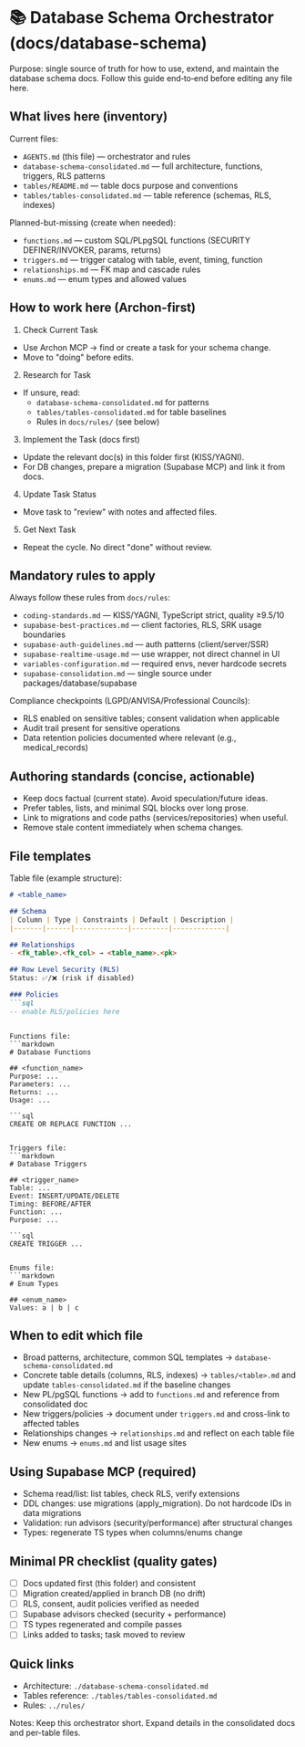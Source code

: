 # 📚 Database Schema Orchestrator (docs/database-schema)

Purpose: single source of truth for how to use, extend, and maintain the database schema docs. Follow this guide end‑to‑end before editing any file here.

## What lives here (inventory)

Current files:
- `AGENTS.md` (this file) — orchestrator and rules
- `database-schema-consolidated.md` — full architecture, functions, triggers, RLS patterns
- `tables/README.md` — table docs purpose and conventions
- `tables/tables-consolidated.md` — table reference (schemas, RLS, indexes)

Planned-but-missing (create when needed):
- `functions.md` — custom SQL/PLpgSQL functions (SECURITY DEFINER/INVOKER, params, returns)
- `triggers.md` — trigger catalog with table, event, timing, function
- `relationships.md` — FK map and cascade rules
- `enums.md` — enum types and allowed values

## How to work here (Archon-first)

1) Check Current Task
- Use Archon MCP → find or create a task for your schema change.
- Move to "doing" before edits.

2) Research for Task
- If unsure, read:
  - `database-schema-consolidated.md` for patterns
  - `tables/tables-consolidated.md` for table baselines
  - Rules in `docs/rules/` (see below)

3) Implement the Task (docs first)
- Update the relevant doc(s) in this folder first (KISS/YAGNI).
- For DB changes, prepare a migration (Supabase MCP) and link it from docs.

4) Update Task Status
- Move task to "review" with notes and affected files.

5) Get Next Task
- Repeat the cycle. No direct "done" without review.

## Mandatory rules to apply

Always follow these rules from `docs/rules`:
- `coding-standards.md` — KISS/YAGNI, TypeScript strict, quality ≥9.5/10
- `supabase-best-practices.md` — client factories, RLS, SRK usage boundaries
- `supabase-auth-guidelines.md` — auth patterns (client/server/SSR)
- `supabase-realtime-usage.md` — use wrapper, not direct channel in UI
- `variables-configuration.md` — required envs, never hardcode secrets
- `supabase-consolidation.md` — single source under packages/database/supabase

Compliance checkpoints (LGPD/ANVISA/Professional Councils):
- RLS enabled on sensitive tables; consent validation when applicable
- Audit trail present for sensitive operations
- Data retention policies documented where relevant (e.g., medical_records)

## Authoring standards (concise, actionable)

- Keep docs factual (current state). Avoid speculation/future ideas.
- Prefer tables, lists, and minimal SQL blocks over long prose.
- Link to migrations and code paths (services/repositories) when useful.
- Remove stale content immediately when schema changes.

## File templates

Table file (example structure):
```markdown
# <table_name>

## Schema
| Column | Type | Constraints | Default | Description |
|-------|------|-------------|---------|-------------|

## Relationships
- <fk_table>.<fk_col> → <table_name>.<pk>

## Row Level Security (RLS)
Status: ✅/❌ (risk if disabled)

### Policies
```sql
-- enable RLS/policies here
```
```

Functions file:
```markdown
# Database Functions

## <function_name>
Purpose: ...  
Parameters: ...  
Returns: ...  
Usage: ...

```sql
CREATE OR REPLACE FUNCTION ...
```
```

Triggers file:
```markdown
# Database Triggers

## <trigger_name>
Table: ...  
Event: INSERT/UPDATE/DELETE  
Timing: BEFORE/AFTER  
Function: ...  
Purpose: ...

```sql
CREATE TRIGGER ...
```
```

Enums file:
```markdown
# Enum Types

## <enum_name>
Values: a | b | c
```

## When to edit which file

- Broad patterns, architecture, common SQL templates → `database-schema-consolidated.md`
- Concrete table details (columns, RLS, indexes) → `tables/<table>.md` and update `tables-consolidated.md` if the baseline changes
- New PL/pgSQL functions → add to `functions.md` and reference from consolidated doc
- New triggers/policies → document under `triggers.md` and cross-link to affected tables
- Relationships changes → `relationships.md` and reflect on each table file
- New enums → `enums.md` and list usage sites

## Using Supabase MCP (required)

- Schema read/list: list tables, check RLS, verify extensions
- DDL changes: use migrations (apply_migration). Do not hardcode IDs in data migrations
- Validation: run advisors (security/performance) after structural changes
- Types: regenerate TS types when columns/enums change

## Minimal PR checklist (quality gates)

- [ ] Docs updated first (this folder) and consistent
- [ ] Migration created/applied in branch DB (no drift)
- [ ] RLS, consent, audit policies verified as needed
- [ ] Supabase advisors checked (security + performance)
- [ ] TS types regenerated and compile passes
- [ ] Links added to tasks; task moved to review

## Quick links

- Architecture: `./database-schema-consolidated.md`
- Tables reference: `./tables/tables-consolidated.md`
- Rules: `../rules/`

Notes: Keep this orchestrator short. Expand details in the consolidated docs and per-table files.